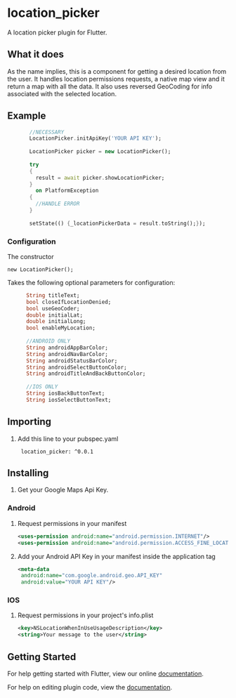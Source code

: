 # location_picker

A location picker plugin for Flutter.
 
## What it does

As the name implies, this is a component for getting a desired location from the user. 
It handles location permissions requests, a native map view and it return a map with all the data.
It also uses reversed GeoCoding for info associated with the selected location.     

## Example

 ```dart
        //NECESSARY
        LocationPicker.initApiKey('YOUR API KEY');
        
        LocationPicker picker = new LocationPicker();
        
        try 
        {
          result = await picker.showLocationPicker;
        } 
          on PlatformException 
        {
          //HANDLE ERROR
        }
        
        setState(() {_locationPickerData = result.toString();});
 ```

### Configuration

The constructor
    
    new LocationPicker();
    
Takes the following optional parameters for configuration:

```dart
      String titleText;
      bool closeIfLocationDenied;
      bool useGeoCoder;
      double initialLat;
      double initialLong;
      bool enableMyLocation;
    
      //ANDROID ONLY
      String androidAppBarColor;
      String androidNavBarColor;
      String androidStatusBarColor;
      String androidSelectButtonColor;
      String androidTitleAndBackButtonColor;
    
      //IOS ONLY
      String iosBackButtonText;
      String iosSelectButtonText;
```

## Importing 

1. Add this line to your pubspec.yaml

        location_picker: ^0.0.1

## Installing

1. Get your Google Maps Api Key.

### Android

1. Request permissions in your manifest

    ```xml
    <uses-permission android:name="android.permission.INTERNET"/>
    <uses-permission android:name="android.permission.ACCESS_FINE_LOCATION"/>
    ``` 

2. Add your Android API Key in your manifest inside the application tag

    ```xml
    <meta-data
     android:name="com.google.android.geo.API_KEY"
     android:value="YOUR API KEY"/>
    ```
     
### IOS

1. Request permissions in your project's info.plist

    ```xml
   <key>NSLocationWhenInUseUsageDescription</key>
   <string>Your message to the user</string>
  	```



## Getting Started

For help getting started with Flutter, view our online
[documentation](https://flutter.io/).

For help on editing plugin code, view the [documentation](https://flutter.io/platform-plugins/#edit-code).